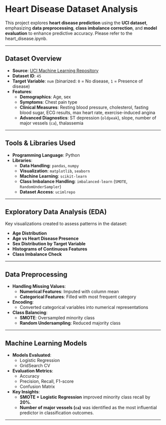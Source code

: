 # **Heart Disease Dataset Analysis**  

This project explores **heart disease prediction** using the **UCI dataset**, emphasizing **data preprocessing**, **class imbalance correction**, and **model evaluation** to enhance predictive accuracy. Please refer to the heart_disease.ipynb. 

---

## **Dataset Overview**  

- **Source**: [UCI Machine Learning Repository](https://archive.ics.uci.edu/ml/datasets/heart+Disease)  
- **Dataset ID**: `45`  
- **Target Variable**: `num` (binarized: `0` = No disease, `1` = Presence of disease)  
- **Features**:  
  - **Demographics**: Age, sex  
  - **Symptoms**: Chest pain type  
  - **Clinical Measures**: Resting blood pressure, cholesterol, fasting blood sugar, ECG results, max heart rate, exercise-induced angina  
  - **Advanced Diagnostics**: ST depression (`oldpeak`), slope, number of major vessels (`ca`), thalassemia  

---

## **Tools & Libraries Used**  

- **Programming Language**: Python  
- **Libraries**:  
  - **Data Handling**: `pandas`, `numpy`  
  - **Visualization**: `matplotlib`, `seaborn`  
  - **Machine Learning**: `scikit-learn`  
  - **Class Imbalance Handling**: `imbalanced-learn` (`SMOTE`, `RandomUnderSampler`)  
  - **Dataset Access**: `ucimlrepo`  

---

## **Exploratory Data Analysis (EDA)**  

Key visualizations created to assess patterns in the dataset:  

- **Age Distribution**  
- **Age vs Heart Disease Presence**  
- **Sex Distribution by Target Variable**  
- **Histograms of Continuous Features**  
- **Class Imbalance Check**  

---

## **Data Preprocessing**  

- **Handling Missing Values**:  
  - **Numerical Features**: Imputed with column mean  
  - **Categorical Features**: Filled with most frequent category  
- **Encoding**:  
  - Converted categorical variables into numerical representations  
- **Class Balancing**:  
  - **SMOTE**: Oversampled minority class  
  - **Random Undersampling**: Reduced majority class  

---

## **Machine Learning Models**  

- **Models Evaluated**:  
  - Logistic Regression  
  - GridSearch CV 
- **Evaluation Metrics**:  
  - Accuracy  
  - Precision, Recall, F1-score  
  - Confusion Matrix  
- **Key Insights**:  
  - **SMOTE + Logistic Regression** improved minority class recall by **20%**.  
  - **Number of major vessels (`ca`)** was identified as the most influential predictor in classification outcomes.  

---

